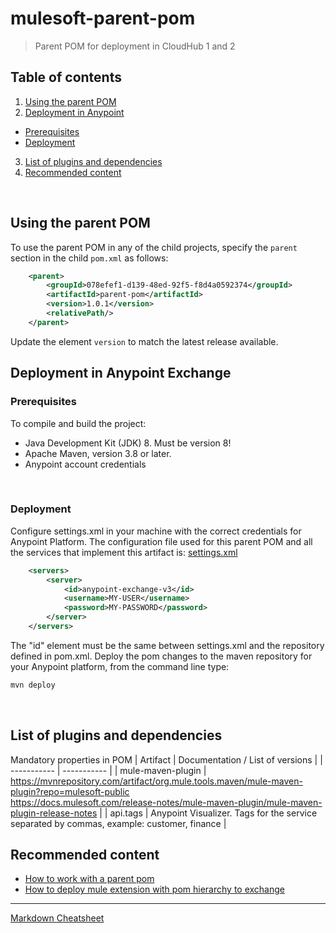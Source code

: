 # mulesoft-parent-pom
>Parent POM for deployment in CloudHub 1 and 2

## Table of contents
1. [Using the parent POM](#usinge-the-parent-pom)
2. [Deployment in Anypoint](#deployment-in-anypoint-exchange)
  * [Prerequisites](#prerequisites)
  * [Deployment](#deployment)
3. [List of plugins and dependencies](#list-of-plugins-and-dependencies)
4. [Recommended content](#recommended-content)

<br>

## Using the parent POM
To use the parent POM in any of the child projects, specify the `parent`
section in the child `pom.xml` as follows:
```xml
	<parent>
		<groupId>078efef1-d139-48ed-92f5-f8d4a0592374</groupId>
		<artifactId>parent-pom</artifactId>
		<version>1.0.1</version>
		<relativePath/>
	</parent>
``` 

Update the element `version` to match the latest release available.

## Deployment in Anypoint Exchange

### Prerequisites
To compile and build the project:
* Java Development Kit (JDK) 8. Must be version 8!
* Apache Maven, version 3.8 or later.
* Anypoint account credentials

<br>

### Deployment
Configure settings.xml in your machine with the correct credentials for Anypoint Platform.
The configuration file used for this parent POM and all the services that implement this artifact is: [settings.xml](
https://github.com/jpontdia/mule-micorp-pom/blob/main/settings.xml)

```xml
	<servers>
		<server>
			<id>anypoint-exchange-v3</id>
			<username>MY-USER</username>
			<password>MY-PASSWORD</password>
		</server>
	</servers>
```

The "id" element must be the same between settings.xml and the repository defined in pom.xml.
Deploy the pom changes to the maven repository for your Anypoint platform, from the command line type:

```xml
mvn deploy
```

<br>

## List of plugins and dependencies
Mandatory properties in POM 
| Artifact      | Documentation / List of versions |
| ----------- | ----------- |
| mule-maven-plugin | https://mvnrepository.com/artifact/org.mule.tools.maven/mule-maven-plugin?repo=mulesoft-public <br />
https://docs.mulesoft.com/release-notes/mule-maven-plugin/mule-maven-plugin-release-notes       |
| api.tags      | Anypoint Visualizer. Tags for the service separated by commas, example: customer, finance |


## Recommended content
* [How to work with a parent pom](https://help.mulesoft.com/s/article/How-to-work-with-a-parent-pom)
* [How to deploy mule extension with pom hierarchy to exchange](https://help.mulesoft.com/s/article/How-to-deploy-mule-extension-with-pom-hierarchy-to-exchange)

---
[Markdown Cheatsheet](https://github.com/adam-p/markdown-here/wiki/Markdown-Cheatsheet)